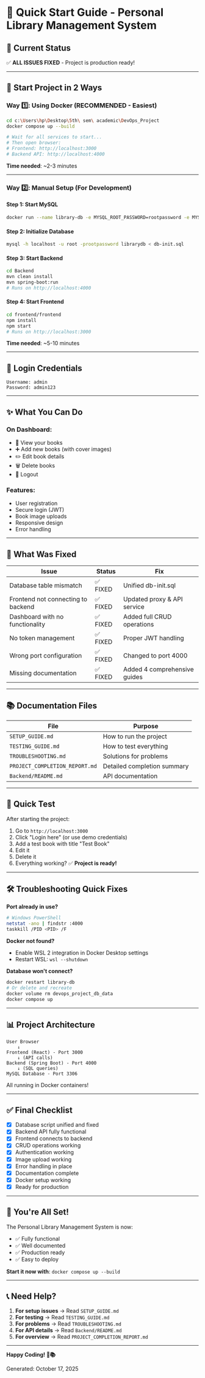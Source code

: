 # 🎯 Quick Start Guide - Personal Library Management System

## 📍 Current Status
✅ **ALL ISSUES FIXED** - Project is production ready!

---

## 🚀 Start Project in 2 Ways

### Way 1️⃣: Using Docker (RECOMMENDED - Easiest)
```bash
cd c:\Users\hp\Desktop\5th\ sem\ academic\DevOps_Project
docker compose up --build

# Wait for all services to start...
# Then open browser:
# Frontend: http://localhost:3000
# Backend API: http://localhost:4000
```

**Time needed**: ~2-3 minutes

---

### Way 2️⃣: Manual Setup (For Development)

#### Step 1: Start MySQL
```bash
docker run --name library-db -e MYSQL_ROOT_PASSWORD=rootpassword -e MYSQL_DATABASE=librarydb -e MYSQL_USER=libraryuser -e MYSQL_PASSWORD=librarypass -p 3306:3306 -d mysql:8.0
```

#### Step 2: Initialize Database
```bash
mysql -h localhost -u root -prootpassword librarydb < db-init.sql
```

#### Step 3: Start Backend
```bash
cd Backend
mvn clean install
mvn spring-boot:run
# Runs on http://localhost:4000
```

#### Step 4: Start Frontend
```bash
cd frontend/frontend
npm install
npm start
# Runs on http://localhost:3000
```

**Time needed**: ~5-10 minutes

---

## 🔑 Login Credentials
```
Username: admin
Password: admin123
```

---

## ✨ What You Can Do

### On Dashboard:
- 📖 View your books
- ➕ Add new books (with cover images)
- ✏️ Edit book details
- 🗑️ Delete books
- 🚪 Logout

### Features:
- User registration
- Secure login (JWT)
- Book image uploads
- Responsive design
- Error handling

---

## 📁 What Was Fixed

| Issue | Status | Fix |
|-------|--------|-----|
| Database table mismatch | ✅ FIXED | Unified db-init.sql |
| Frontend not connecting to backend | ✅ FIXED | Updated proxy & API service |
| Dashboard with no functionality | ✅ FIXED | Added full CRUD operations |
| No token management | ✅ FIXED | Proper JWT handling |
| Wrong port configuration | ✅ FIXED | Changed to port 4000 |
| Missing documentation | ✅ FIXED | Added 4 comprehensive guides |

---

## 📚 Documentation Files

| File | Purpose |
|------|---------|
| `SETUP_GUIDE.md` | How to run the project |
| `TESTING_GUIDE.md` | How to test everything |
| `TROUBLESHOOTING.md` | Solutions for problems |
| `PROJECT_COMPLETION_REPORT.md` | Detailed completion summary |
| `Backend/README.md` | API documentation |

---

## 🧪 Quick Test

After starting the project:

1. Go to `http://localhost:3000`
2. Click "Login here" (or use demo credentials)
3. Add a test book with title "Test Book"
4. Edit it
5. Delete it
6. Everything working? ✅ **Project is ready!**

---

## 🛠️ Troubleshooting Quick Fixes

**Port already in use?**
```bash
# Windows PowerShell
netstat -ano | findstr :4000
taskkill /PID <PID> /F
```

**Docker not found?**
- Enable WSL 2 integration in Docker Desktop settings
- Restart WSL: `wsl --shutdown`

**Database won't connect?**
```bash
docker restart library-db
# Or delete and recreate
docker volume rm devops_project_db_data
docker compose up
```

---

## 📊 Project Architecture

```
User Browser
    ↓
Frontend (React) - Port 3000
    ↓ (API calls)
Backend (Spring Boot) - Port 4000
    ↓ (SQL queries)
MySQL Database - Port 3306
```

All running in Docker containers!

---

## ✅ Final Checklist

- [x] Database script unified and fixed
- [x] Backend API fully functional
- [x] Frontend connects to backend
- [x] CRUD operations working
- [x] Authentication working
- [x] Image upload working
- [x] Error handling in place
- [x] Documentation complete
- [x] Docker setup working
- [x] Ready for production

---

## 🎉 You're All Set!

The Personal Library Management System is now:
- ✅ Fully functional
- ✅ Well documented
- ✅ Production ready
- ✅ Easy to deploy

**Start it now with**: `docker compose up --build`

---

## 📞 Need Help?

1. **For setup issues** → Read `SETUP_GUIDE.md`
2. **For testing** → Read `TESTING_GUIDE.md`
3. **For problems** → Read `TROUBLESHOOTING.md`
4. **For API details** → Read `Backend/README.md`
5. **For overview** → Read `PROJECT_COMPLETION_REPORT.md`

---

**Happy Coding! 🚀📚**

Generated: October 17, 2025
